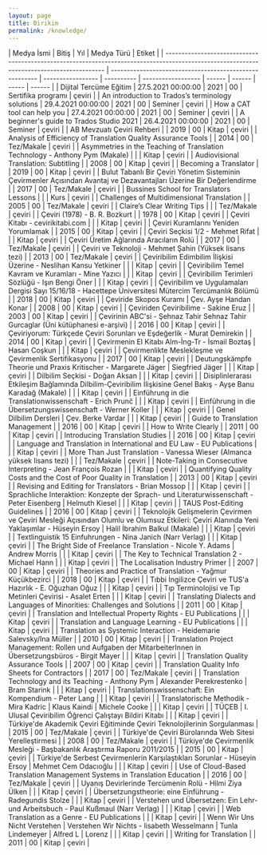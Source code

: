 ```yaml
---
layout: page
title: Birikim
permalink: /knowledge/
---
```

| Medya İsmi                                                                                                                                | Bitiş                                                   | Yıl               | Medya Türü | Etiket             |
| ----------------------------------------------------------------------------------------------------------------------------------------- | ------------------------------------------------------- | ----------------- | ---------- | ------------------ | ------ | ------ | ----- | ------ |
| Dijital Tercüme Eğitim                                                                                                                    | 27.5.2021 00:00:00                                      | 2021              | 00         | Sertifika programı | çeviri |
| An introduction to Trados’s terminology solutions                                                                                         | 29.4.2021 00:00:00                                      | 2021              | 00         | Seminer            | çeviri |
| How a CAT tool can help you                                                                                                               | 27.4.2021 00:00:00                                      | 2021              | 00         | Seminer            | çeviri |
| A beginner's guide to Trados Studio 2021                                                                                                  | 26.4.2021 00:00:00                                      | 2021              | 00         | Seminer            | çeviri |
| AB Mevzuatı Çeviri Rehberi                                                                                                                |                                                         | 2019              | 00         | Kitap              | çeviri |
| Analysis of Efficiency of Translation Quality Assurance Tools                                                                             |                                                         | 2014              | 00         | Tez/Makale         | çeviri |
| Asymmetries in the Teaching of Translation Technology - Anthony Pym (Makale)                                                              |                                                         |                   | Kitap      | çeviri             |
| Audiovisional Translation: Subtitling                                                                                                     |                                                         | 2008              | 00         | Kitap              | çeviri |
| Becoming a Translator                                                                                                                     |                                                         | 2019              | 00         | Kitap              | çeviri |
| Bulut Tabanlı Bir Çeviri Yönetim Sisteminin Çevirmenler Açısından Avantaj ve Dezavantajları Üzerine Bir Değerlendirme                     |                                                         | 2017              | 00         | Tez/Makale         | çeviri |
| Bussines School for Translators Lessons                                                                                                   |                                                         |                   | Kurs       | çeviri             |
| Challenges of Multidimensional Translation                                                                                                |                                                         | 2005              | 00         | Tez/Makale         | çeviri |
| Claire’s Clear Writing Tips                                                                                                               |                                                         |                   | Tez/Makale | çeviri             |
| Çeviri (1978) - B. R. Bozkurt                                                                                                             |                                                         | 1978              | 00         | Kitap              | çeviri |
| Çeviri Kitabı - cevirikitabi.com                                                                                                          |                                                         |                   | Kitap      | çeviri             |
| Çeviri Kuramlarını Yeniden Yorumlamak                                                                                                     |                                                         | 2015              | 00         | Kitap              | çeviri |
| Çeviri Seçkisi 1/2 - Mehmet Rifat                                                                                                         |                                                         |                   | Kitap      | çeviri             |
| Çeviri Üretim Ağlarında Aracıların Rolü                                                                                                   |                                                         | 2017              | 00         | Tez/Makale         | çeviri |
| Çeviri ve Teknoloji - Mehmet Şahin (Yüksek lisans tezi)                                                                                   |                                                         | 2013              | 00         | Tez/Makale         | çeviri |
| Çeviribilim Edimbilim İlişkisi Üzerine - Neslihan Kansu Yetkiner                                                                          |                                                         |                   | Kitap      | çeviri             |
| Çeviribilim Temel Kavram ve Kuramları - Mine Yazıcı                                                                                       |                                                         |                   | Kitap      | çeviri             |
| Çeviribilim Terimleri Sözlüğü - Işın Bengi Öner                                                                                           |                                                         |                   | Kitap      | çeviri             |
| Çeviribilim ve Uygulamaları Dergisi Sayı 15/16/18 - Hacettepe Üniversitesi Mütercim Tercümanlık Bölümü                                    |                                                         | 2018              | 00         | Kitap              | çeviri |
| Çeviride Skopos Kuramı                                                                                                                    |  Çev. Ayşe Handan Konar                                 |                   | 2008       | 00                 | Kitap  | çeviri |
| Çeviriden Çeviribilime - Sakine Eruz                                                                                                      |                                                         | 2003              | 00         | Kitap              | çeviri |
| Çevirinin ABC'si - Şehnaz Tahir Sehnaz Tahir Gurcaglar (Üni kütüphanesi e-arşivi)                                                         |                                                         | 2016              | 00         | Kitap              | çeviri |
| Çeviriyorum: Türkçede Çeviri Sorunları ve Eşdeğerlik - Murat Demirekin                                                                    |                                                         | 2014              | 00         | Kitap              | çeviri |
| Çevirmenin El Kitabı Alm-İng-Tr - İsmail Boztaş                                                                                           |  Hasan Coşkun                                           |                   |            | Kitap              | çeviri |
| Çevirmenlikte Meslekleşme ve Çevirmenlik Sertifikasyonu                                                                                   |                                                         | 2017              | 00         | Kitap              | çeviri |
| Deutungskämpfe Theorie und Praxis Kritischer - Margarete Jäger                                                                            |  Siegfried Jäger                                        |                   |            | Kitap              | çeviri |
| Dilbilim Seçkisi - Doğan Aksan                                                                                                            |                                                         |                   | Kitap      | çeviri             |
| Disiplinlerarası Etkileşim Bağlamında Dilbilim-Çeviribilim İlişkisine Genel Bakış - Ayşe Banu Karadağ (Makale)                            |                                                         |                   | Kitap      | çeviri             |
| Einführung in die Translationwissenschaft - Erich Prunč                                                                                   |                                                         |                   | Kitap      | çeviri             |
| Einführung in die Übersetzungswissenschaft - Werner Koller                                                                                |                                                         |                   | Kitap      | çeviri             |
| Genel Dilbilim Dersleri                                                                                                                   |  Çev. Berke Vardar                                      |                   |            | Kitap              | çeviri |
| Guide to Translation Management                                                                                                           |                                                         | 2016              | 00         | Kitap              | çeviri |
| How to Write Clearly                                                                                                                      |                                                         | 2011              | 00         | Kitap              | çeviri |
| Introducing Translation Studies                                                                                                           |                                                         | 2016              | 00         | Kitap              | çeviri |
| Language and Translation in International and EU Law - EU Publications                                                                    |                                                         |                   | Kitap      | çeviri             |
| More Than Just Translation - Vanessa Wieser (Almanca yüksek lisans tezi)                                                                  |                                                         |                   | Tez/Makale | çeviri             |
| Note-Taking in Consecutive Interpreting - Jean François Rozan                                                                             |                                                         |                   | Kitap      | çeviri             |
| Quantifying Quality Costs and the Cost of Poor Quality in Translation                                                                     |                                                         | 2013              | 00         | Kitap              | çeviri |
| Revising and Editing for Translators - Brian Mossop                                                                                       |                                                         |                   | Kitap      | çeviri             |
| Sprachliche Interaktion: Konzepte der Sprach- und Literaturwissenschaft - Peter Eisenberg                                                 |  Helmuth Kiesel                                         |                   |            | Kitap              | çeviri |
| TAUS Post-Editing Guidelines                                                                                                              |                                                         | 2016              | 00         | Kitap              | çeviri |
| Teknolojik Gelişmelerin Çevirmen ve Çeviri Mesleği Açısından Olumlu ve Olumsuz Etkileri: Çeviri Alanında Yeni Yaklaşımlar - Hüseyin Ersoy |  Halil İbrahim Balkul (Makale)                          |                   |            | Kitap              | çeviri |
| Textlinguistik 15 Einfuhrungen - Nina Janich (Narr Verlag)                                                                                |                                                         |                   | Kitap      | çeviri             |
| The Bright Side of Freelance Translation - Nicole Y. Adams                                                                                |  Andrew Morris                                          |                   |            | Kitap              | çeviri |
| The Key to Technical Translation 2 - Michael Hann                                                                                         |                                                         |                   | Kitap      | çeviri             |
| The Localisation Industry Primer                                                                                                          |                                                         | 2007              | 00         | Kitap              | çeviri |
| Theories and Practice of Translation - Yağmur Küçükbezirci                                                                                |                                                         | 2018              | 00         | Kitap              | çeviri |
| Tıbbi İngilizce Çeviri ve TUS'a Hazırlık - E. Oğuzhan Oğuz                                                                                |                                                         |                   | Kitap      | çeviri             |
| Tıp Terminolojisi ve Tıp Metinleri Çevirisi - Asalet Erten                                                                                |                                                         |                   | Kitap      | çeviri             |
| Translating Dialects and Languages of Minorities: Challenges and Solutions                                                                |                                                         | 2011              | 00         | Kitap              | çeviri |
| Translation and Intellectual Property Rights - EU Publications                                                                            |                                                         |                   | Kitap      | çeviri             |
| Translation and Language Learning - EU Publications                                                                                       |                                                         |                   | Kitap      | çeviri             |
| Translation as Systemic Interaction - Heidemarie Salevsky/Ina Müller                                                                      |                                                         | 2010              | 00         | Kitap              | çeviri |
| Translation Project Management: Rollen und Aufgaben der MitarbeiterInnen in Übersetzungsbüros - Birgit Mayer                              |                                                         |                   | Kitap      | çeviri             |
| Translation Quality Assurance Tools                                                                                                       |                                                         | 2007              | 00         | Kitap              | çeviri |
| Translation Quality Info Sheets for Contractors                                                                                           |                                                         | 2017              | 00         | Tez/Makale         | çeviri |
| Translation Technology and its Teaching - Anthony Pym                                                                                     |  Alexander Perekrestenko                                |  Bram Starink     |            |                    | Kitap  | çeviri |
| Translationswissenschaft: Ein Kompendium - Peter Lang                                                                                     |                                                         |                   | Kitap      | çeviri             |
| Translatorische Methodik - Mira Kadric                                                                                                    |  Klaus Kaindi                                           |  Michele Cooke    |            |                    | Kitap  | çeviri |
| TÜÇEB                                                                                                                                     |  I. Ulusal Çeviribilim Öğrenci Çalıştayı Bildiri Kitabı |                   |            | Kitap              | çeviri |
| Türkiye'de Akademik Çeviri Eğitiminde Çeviri Teknolojilerinin Sorgulanması                                                                |                                                         | 2015              | 00         | Tez/Makale         | çeviri |
| Türkiye'de Çeviri Bürolarında Web Sitesi Yerelleştirmesi                                                                                  |                                                         | 2008              | 00         | Tez/Makale         | çeviri |
| Türkiye'de Çevirmenlik Mesleği - Başbakanlık Araştırma Raporu 2011/2015                                                                   |                                                         | 2015              | 00         | Kitap              | çeviri |
| Türkiye'de Serbest Çevirmenlerin Karşılaştıkları Sorunlar - Hüseyin Ersoy                                                                 |  Mehmet Cem Odacıoğlu                                   |                   |            | Kitap              | çeviri |
| Use of Cloud-Based Translation Management Systems in Translation Education                                                                |                                                         | 2016              | 00         | Tez/Makale         | çeviri |
| Uyanış Devirlerinde Tercümenin Rolü - Hilmi Ziya Ülken                                                                                    |                                                         |                   | Kitap      | çeviri             |
| Übersetzungstheorie: eine Einführung - Radegundis Stolze                                                                                  |                                                         |                   | Kitap      | çeviri             |
| Verstehen und Übersetzen: Ein Lehr- und Arbeitsbuch - Paul Kußmaul (Narr Verlag)                                                          |                                                         |                   | Kitap      | çeviri             |
| Web Translation as a Genre - EU Publications                                                                                              |                                                         |                   | Kitap      | çeviri             |
| Wenn Wir Uns Nicht Verstehen                                                                                                              |  Verstehen Wir Nichts - lisabeth Wesselmann             |  Tunla Lindemeyer |  Alfred L  |  Lorenz            |        |        | Kitap | çeviri |
| Writing for Translation                                                                                                                   |                                                         | 2011              | 00         | Kitap              | çeviri |